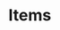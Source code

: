 # Items

### &#x20;<a href="#description-last-updated-at-16.01.2021" id="description-last-updated-at-16.01.2021"></a>
